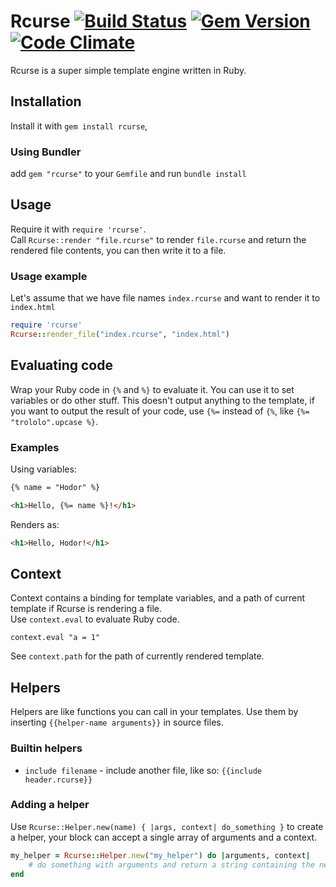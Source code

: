 # Rcurse [![Build Status](https://travis-ci.org/shvelo/rcurse.svg?branch=master)](https://travis-ci.org/shvelo/rcurse) [![Gem Version](https://badge.fury.io/rb/rcurse.svg)](http://badge.fury.io/rb/rcurse) [![Code Climate](https://codeclimate.com/github/shvelo/rcurse.png)](https://codeclimate.com/github/shvelo/rcurse)


Rcurse is a super simple template engine written in Ruby.

## Installation

Install it with `gem install rcurse`, 

### Using Bundler

add `gem "rcurse"` to your `Gemfile` and run `bundle install`

## Usage

Require it with `require 'rcurse'`.  
Call `Rcurse::render "file.rcurse"` to render `file.rcurse` and return the rendered file contents, you can then write it to a file.

### Usage example

Let's assume that we have file names `index.rcurse` and want to render it to `index.html`

```ruby
require 'rcurse'
Rcurse::render_file("index.rcurse", "index.html")
```

## Evaluating code

Wrap your Ruby code in `{%` and `%}` to evaluate it. You can use it to set variables or do other stuff. This doesn't output anything to the template, if you want to output the result of your code, use `{%=` instead of `{%`, like `{%= "trololo".upcase %}`.

### Examples

Using variables:  

```html
{% name = "Hodor" %}

<h1>Hello, {%= name %}!</h1>
```

Renders as:

```html
<h1>Hello, Hodor!</h1>
```

## Context

Context contains a binding for template variables, and a path of current template if Rcurse is rendering a file.  
Use `context.eval` to evaluate Ruby code.

`context.eval "a = 1"`

See `context.path` for the path of currently rendered template.

## Helpers

Helpers are like functions you can call in your templates. Use them by inserting `{{helper-name arguments}}` in source files.   

### Builtin helpers
- `include filename` - include another file, like so: `{{include header.rcurse}}`

### Adding a helper

Use `Rcurse::Helper.new(name) { |args, context| do_something }` to create a helper, your block can accept a single array of arguments and a context.  

```ruby
my_helper = Rcurse::Helper.new("my_helper") do |arguments, context|
	# do something with arguments and return a string containing the new content
end
```

